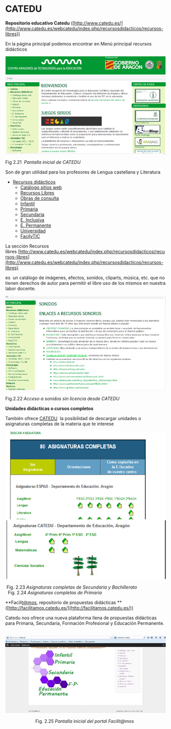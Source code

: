 # CATEDU

**Repositorio educativo Catedu** ([http://www.catedu.es/](http://www.catedu.es/webcatedu/index.php/recursosdidacticos/recursos-libres))

En la página principal podemos encontrar en Menú principal recursos didácticos


![Página inicial Catedu](img/catedu1.png "Página inicial Catedu")


Fig 2.21  _Pantalla inicial de CATEDU_

Son de gran utilidad para los profesores de Lengua castellana y Literatura

*   [Recursos didácticos](http://www.catedu.es/webcatedu/index.php/recursosdidacticos)
    *   [Catálogo sitios web](http://www.catedu.es/webcatedu/index.php/recursosdidacticos/catalogositiosweb)
    *   [Recursos Libres](http://www.catedu.es/webcatedu/index.php/recursosdidacticos/recursos-libres)
    *   [Obras de consulta](http://www.catedu.es/webcatedu/index.php/recursosdidacticos/obrasdeconsulta)
    *   [Infantil](http://www.catedu.es/webcatedu/index.php/recursosdidacticos/infantil)
    *   [Primaria](http://www.catedu.es/webcatedu/index.php/recursosdidacticos/primaria)
    *   [Secundaria](http://www.catedu.es/webcatedu/index.php/recursosdidacticos/secundaria)
    *   [E. Inclusiva](http://www.catedu.es/webcatedu/index.php/recursosdidacticos/educacionespecial)
    *   [E. Permanente](http://www.catedu.es/webcatedu/index.php/recursosdidacticos/educacionpermanente)
    *   [Universidad](http://www.catedu.es/webcatedu/index.php/recursosdidacticos/universidad)
    *   [FacilyTIC](http://www.catedu.es/facilytic/)

La sección Recursos libres [http://www.catedu.es/webcatedu/index.php/recursosdidacticos/recursos-libres](http://www.catedu.es/webcatedu/index.php/recursosdidacticos/recursos-libres)

es  un catálogo de imágenes, efectos, sonidos, cliparts, música, etc. que no tienen derechos de autor para permitír el libre uso de los mismos en nuestra labor docente.   

![Acceso a sonidos libres](img/sonidoslibres.png "Acceso a sonidos libres")


Fig.2.22 _Acceso a sonidos sin licencia desde CATEDU_

**Unidades didácticas o cursos completos**

También ofrece [CATEDU](http://e-ducativa.catedu.es/44700165/sitio/index.cgi?wid_item=118&wid_seccion=22)  la posibilidad de descargar unidades o asignaturas completas de la materia que te interese


**![Asignaturas completas](img/EDU1.png "Asignaturas completas")![Asignaturas de primaria](img/Edu2.png "Asignaturas de primaria")**


 Fig. 2.23 _Asignaturas completas de Secundaria y Bachillerato_                        Fig. 2.24 _Asignaturas completas de Primaria_

**Facili[t@mos,](mailto:t@mos,) repositorio de propuestas didácticas **([http://facilitamos.catedu.es/](http://facilitamos.catedu.es/))

Catedu nos ofrece una nueva plataforma llena de propuestas didácticas para Primaria, Secundaria, Formación Profesional y Educación Permanente.


 ![Portal Facilit@amos de Catedu](img/Faciltamos1.jpg "Portal Facilit@amos de Catedu")


                        Fig. 2.25 _Pantalla inicial del portal Facilit@mos_

